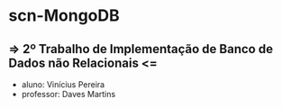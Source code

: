 # scn-MongoDB

##  => 2º Trabalho de Implementação de Banco de Dados não Relacionais <=

- aluno: Vinícius Pereira
- professor: Daves Martins

<link rel="stylesheet" href="https://cdn.jsdelivr.net/gh/devicons/devicon@v2.15.1/devicon.min.css">
  
  ##
